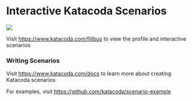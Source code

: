# Interactive Katacoda Scenarios

[![](http://shields.katacoda.com/katacoda/filibus/count.svg)](https://www.katacoda.com/filibus "Get your profile on Katacoda.com")

Visit https://www.katacoda.com/filibus to view the profile and interactive scenarios

### Writing Scenarios
Visit https://www.katacoda.com/docs to learn more about creating Katacoda scenarios

For examples, visit https://github.com/katacoda/scenario-example
